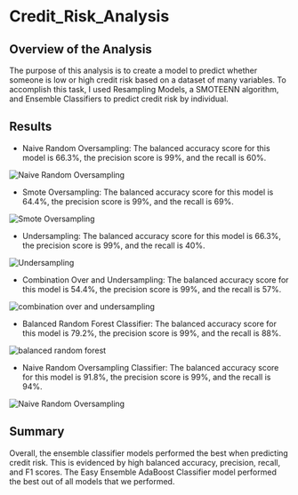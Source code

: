 # Credit_Risk_Analysis

## Overview of the Analysis

The purpose of this analysis is to create a model to predict whether someone is low or high credit risk based on a dataset of many variables. To accomplish this task, I used Resampling Models, a SMOTEENN algorithm, and Ensemble Classifiers to predict credit risk by individual.

## Results

* Naive Random Oversampling: The balanced accuracy score for this model is 66.3%, the precision score is 99%, and the recall is 60%. 

![Naive Random Oversampling](https://user-images.githubusercontent.com/104707395/224120025-3cd7bffc-2139-4c83-8275-b7ed57bc2ac0.png)

* Smote Oversampling: The balanced accuracy score for this model is 64.4%, the precision score is 99%, and the recall is 69%.

![Smote Oversampling](https://user-images.githubusercontent.com/104707395/224120086-26c042ab-8654-464a-a758-aeffc15bdc33.png)

* Undersampling: The balanced accuracy score for this model is 66.3%, the precision score is 99%, and the recall is 40%.

![Undersampling](https://user-images.githubusercontent.com/104707395/224120129-b69e88d5-4e0c-47b5-b015-e459423c3396.png)

* Combination Over and Undersampling: The balanced accuracy score for this model is 54.4%, the precision score is 99%, and the recall is 57%.

![combination over and undersampling](https://user-images.githubusercontent.com/104707395/224120159-9abaeac2-f425-4821-a074-79687ac800f7.png)

* Balanced Random Forest Classifier: The balanced accuracy score for this model is 79.2%, the precision score is 99%, and the recall is 88%.

![balanced random forest](https://user-images.githubusercontent.com/104707395/224120187-e88b6336-9b7a-4090-8a51-d7389bf152b8.png)

* Naive Random Oversampling Classifier: The balanced accuracy score for this model is 91.8%, the precision score is 99%, and the recall is 94%.

![Naive Random Oversampling](https://user-images.githubusercontent.com/104707395/224120207-e153ad26-4865-4231-9c8f-899d8fba5a14.png)

## Summary

Overall, the ensemble classifier models performed the best when predicting credit risk. This is evidenced by high balanced accuracy, precision, recall, and F1 scores. The Easy Ensemble AdaBoost Classifier model performed the best out of all models that we performed.  
